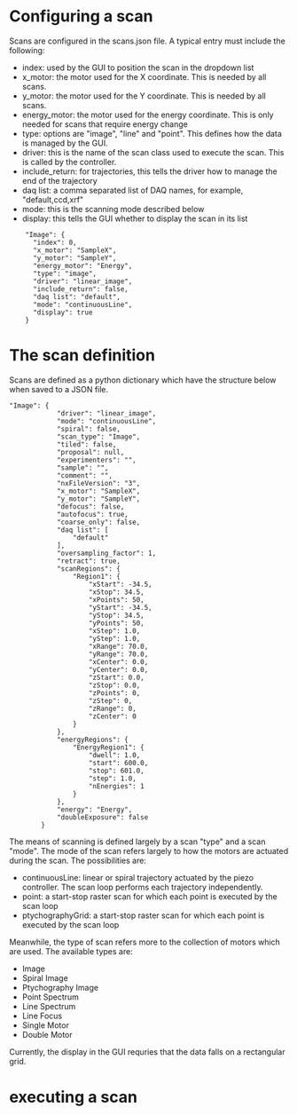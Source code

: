 # Configuring a scan
Scans are configured in the scans.json file.  A typical entry must include the following:
- index: used by the GUI to position the scan in the dropdown list
- x_motor: the motor used for the X coordinate.  This is needed by all scans.
- y_motor: the motor used for the Y coordinate.  This is needed by all scans.
- energy_motor: the motor used for the energy coordinate.  This is only needed for scans that require energy change
- type: options are "image", "line" and "point".  This defines how the data is managed by the GUI.
- driver: this is the name of the scan class used to execute the scan.  This is called by the controller.
- include_return: for trajectories, this tells the driver how to manage the end of the trajectory
- daq list: a comma separated list of DAQ names, for example, "default,ccd,xrf"
- mode: this is the scanning mode described below
- display: this tells the GUI whether to display the scan in its list
```
    "Image": {
      "index": 0,
      "x_motor": "SampleX",
      "y_motor": "SampleY",
      "energy_motor": "Energy",
      "type": "image",
      "driver": "linear_image",
      "include_return": false,
      "daq list": "default",
      "mode": "continuousLine",
      "display": true
    }
```

# The scan definition
Scans are defined as a python dictionary which have the structure below when saved to a JSON file.
```
"Image": {
            "driver": "linear_image",
            "mode": "continuousLine",
            "spiral": false,
            "scan_type": "Image",
            "tiled": false,
            "proposal": null,
            "experimenters": "",
            "sample": "",
            "comment": "",
            "nxFileVersion": "3",
            "x_motor": "SampleX",
            "y_motor": "SampleY",
            "defocus": false,
            "autofocus": true,
            "coarse_only": false,
            "daq list": [
                "default"
            ],
            "oversampling_factor": 1,
            "retract": true,
            "scanRegions": {
                "Region1": {
                    "xStart": -34.5,
                    "xStop": 34.5,
                    "xPoints": 50,
                    "yStart": -34.5,
                    "yStop": 34.5,
                    "yPoints": 50,
                    "xStep": 1.0,
                    "yStep": 1.0,
                    "xRange": 70.0,
                    "yRange": 70.0,
                    "xCenter": 0.0,
                    "yCenter": 0.0,
                    "zStart": 0.0,
                    "zStop": 0.0,
                    "zPoints": 0,
                    "zStep": 0,
                    "zRange": 0,
                    "zCenter": 0
                }
            },
            "energyRegions": {
                "EnergyRegion1": {
                    "dwell": 1.0,
                    "start": 600.0,
                    "stop": 601.0,
                    "step": 1.0,
                    "nEnergies": 1
                }
            },
            "energy": "Energy",
            "doubleExposure": false
        }
```
The means of scanning is defined largely by a scan "type" and a scan "mode".  The mode of the scan refers largely to how
the motors are actuated during the scan.  The possibilities are:
- continuousLine: linear or spiral trajectory actuated by the piezo controller.  The scan loop performs each trajectory independently.
- point: a start-stop raster scan for which each point is executed by the scan loop
- ptychographyGrid: a start-stop raster scan for which each point is executed by the scan loop

Meanwhile, the type of scan refers more to the collection of motors which are used.  The available types are:
- Image
- Spiral Image
- Ptychography Image
- Point Spectrum
- Line Spectrum
- Line Focus
- Single Motor
- Double Motor

Currently, the display in the GUI requries that the data falls on a rectangular grid.  

# executing a scan




